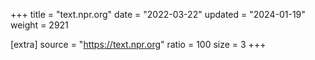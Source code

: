 +++
title = "text.npr.org"
date = "2022-03-22"
updated = "2024-01-19"
weight = 2921

[extra]
source = "https://text.npr.org"
ratio = 100
size = 3
+++
